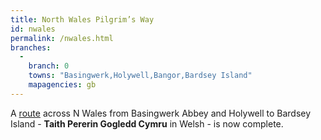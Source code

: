 ```yaml
---
title: North Wales Pilgrim’s Way
id: nwales
permalink: /nwales.html
branches:
  -
    branch: 0
    towns: "Basingwerk,Holywell,Bangor,Bardsey Island"
    mapagencies: gb
---
```


A [route][0] across N Wales from Basingwerk Abbey and Holywell to Bardsey Island - **Taith Pererin Gogledd Cymru** in Welsh - is now complete.

[0]: http://www.pilgrims-way-north-wales.org/